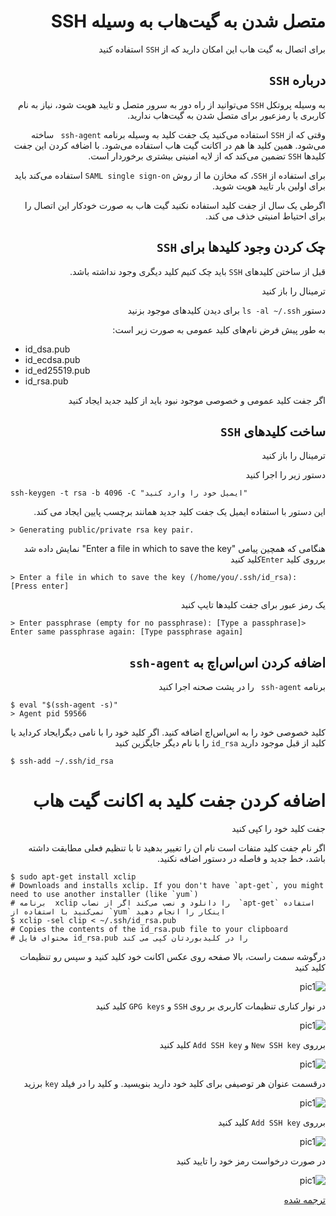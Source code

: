 <div dir=rtl>

# متصل شدن به گیت‌هاب به وسیله SSH

برای اتصال به گیت هاب این امکان دارید که از `SSH` استفاده کنید

## درباره `SSH`

به وسیله پروتکل `SSH` می‌توانید از راه دور به سرور متصل و تایید هویت شود، نیاز به نام کاربری یا رمزعبور برای متصل شدن به گیت‌هاب ندارید.

وقتی که از `SSH` استفاده می‌کنید یک جفت کلید به وسیله برنامه ‍‍`ssh-agent ` ساخته می‌شود. همین کلید ها هم در اکانت گیت هاب استفاده می‌شود. با اضافه کردن این جفت کلیدها `SSH` تضمین می‌کند که از لایه امنیتی بیشتری برخوردار است. 

برای استفاده از `SSH`، که مخازن ما از روش `SAML single sign-on` استفاده می‌کند باید برای اولین بار تایید هویت شوید.

اگرطی یک سال از جفت کلید استفاده نکنید گیت هاب به صورت خودکار این اتصال را برای احتیاط امنیتی خذف می کند.


## چک کردن وجود کلیدها برای `SSH`

قبل از ساختن کلیدهای `SSH` باید چک کنیم کلید دیگری وجود نداشته باشد.


ترمینال را باز کنید 


دستور `ls -al ~/.ssh` برای دیدن کلیدهای موجود بزنید


به طور پیش فرض نام‌های کلید عمومی به صورت زیر است:
<div dir=ltr>

* id_dsa.pub
* id_ecdsa.pub
* id_ed25519.pub
* id_rsa.pub

<div dir=rtl>

اگر جفت کلید عمومی و خصوصی موجود نبود باید از کلید جدید ایجاد کنید

## ساخت کلیدهای `SSH`

ترمینال را باز کنید

دستور زیر را اجرا کنید

<div dir=ltr>

```
ssh-keygen -t rsa -b 4096 -C "ایمیل خود را وارد کنید"
```

<div dir=rtl>

این دستور با استفاده ایمیل یک جفت کلید جدید همانند برچسب پایین ایجاد می کند.



<div dir=ltr>

```
> Generating public/private rsa key pair.
```

<div dir=rtl>


هنگامی که همچین پیامی  "Enter a file in which to save the key" نمایش داده شد برروی کلید `Enter`کلید کنید


<div dir=ltr>

```
> Enter a file in which to save the key (/home/you/.ssh/id_rsa): [Press enter]
```

<div dir=rtl>

یک رمز عبور برای جفت کلیدها تایپ کنید


<div dir=ltr>

```
> Enter passphrase (empty for no passphrase): [Type a passphrase]> Enter same passphrase again: [Type passphrase again]

```

<div dir=rtl>

## اضافه کردن اس‌اس‌اچ به  ‍‍`ssh-agent ` 

برنامه  ‍‍`ssh-agent ` را در پشت صحنه اجرا کنید


<div dir=ltr>

```
$ eval "$(ssh-agent -s)"
> Agent pid 59566

```

<div dir=rtl>

کلید خصوصی خود را به اس‌اس‌اچ اضافه کنید. اگر کلید خود را با نامی دیگرایجاد کرداید یا کلید از قبل موجود دارید `id_rsa` را با نام دیگر جایگزین کنید




<div dir=ltr>

```
$ ssh-add ~/.ssh/id_rsa

```

<div dir=rtl>


# اضافه کردن جفت کلید به اکانت گیت هاب

جفت کلید خود را کپی کنید

اگر نام جفت کلید متفات است نام ان را تغییر بدهید تا با تنظیم فعلی مطابقت داشته باشد، خط جدید و فاصله در دستور اضافه نکنید.


<div dir=ltr>

```
$ sudo apt-get install xclip
# Downloads and installs xclip. If you don't have `apt-get`, you might need to use another installer (like `yum`)
# برنامه  xclip را دانلود و نصب می‌کند اگر از نصاب  `apt-get` استفاده نمی‌کنید با استفاده از `yum` اینکار را انجام دهید
$ xclip -sel clip < ~/.ssh/id_rsa.pub
# Copies the contents of the id_rsa.pub file to your clipboard
# محتوای فایل id_rsa.pub را در کلیدبوردتان کپی می کند
```

<div dir=rtl>

درگوشه سمت راست، بالا صفحه روی عکس اکانت خود کلید کنید و سپس رو تنظیمات کلید کنید



![pic1](https://help.github.com/assets/images/help/settings/userbar-account-settings.png "Settings")

در نوار کناری تنظیمات کاربری بر روی  `SSH` و   `GPG keys` کلید کنید


![pic1](https://help.github.com/assets/images/help/settings/settings-sidebar-ssh-keys.png "SSH and GPG keys")

برروی  `New SSH key`  و  `Add SSH key`  کلید کنید


![pic1](https://help.github.com/assets/images/help/settings/ssh-add-ssh-key.png "ssh-add-ssh-key.png")


درقسمت عنوان هر توصیفی برای کلید خود دارید بنویسید. و کلید را در فیلد `key`  برزید


![pic1](https://help.github.com/assets/images/help/settings/ssh-key-paste.png "Paste your key")


برروی `Add SSH key`  کلید کنید


![pic1](https://help.github.com/assets/images/help/settings/ssh-add-key.png "key")

در صورت درخواست رمز خود را تایید کنید

![pic1](https://help.github.com/assets/images/help/settings/sudo_mode_popup.png "GitHub password")

[ترجمه شده](https://help.github.com/en/github/authenticating-to-github/connecting-to-github-with-ssh)


